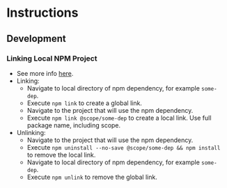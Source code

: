 # Instructions

## Development

### Linking Local NPM Project

- See more info [here](https://medium.com/dailyjs/how-to-use-npm-link-7375b6219557).
- Linking:
  - Navigate to local directory of npm dependency, for example `some-dep`.
  - Execute `npm link` to create a global link.
  - Navigate to the project that will use the npm dependency.
  - Execute `npm link @scope/some-dep` to create a local link. Use full package name, including scope.
- Unlinking:
  - Navigate to the project that will use the npm dependency.
  - Execute `npm uninstall --no-save @scope/some-dep && npm install ` to remove the local link.
  - Navigate to local directory of npm dependency, for example `some-dep`.
  - Execute `npm unlink` to remove the global link.
